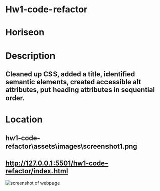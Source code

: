 # Hw1-code-refactor

# Horiseon

# Description

## Cleaned up CSS, added a title, identified semantic elements, created accessible alt attributes, put heading attributes in sequential order.

# Location

## hw1-code-refactor\assets\images\screenshot1.png


## http://127.0.0.1:5501/hw1-code-refactor/index.html

![screenshot of webpage](screenshot1.png)
